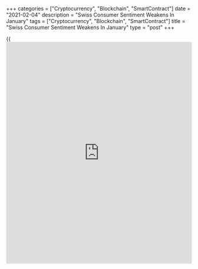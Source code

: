 +++
categories = ["Cryptocurrency", "Blockchain", "SmartContract"]
date = "2021-02-04"
description = "Swiss Consumer Sentiment Weakens In January"
tags = ["Cryptocurrency", "Blockchain", "SmartContract"]
title = "Swiss Consumer Sentiment Weakens In January"
type = "post"
+++

{{<iframe id="large-banner" src="https://www.bounty.group/#slide=21.0" width="100%" height="600" scrolling="no" style="border: 0px solid rgb(216, 221, 230); border-radius: 3px;">}}

Swiss consumer sentiment deteriorated slightly in January, survey data
from the State Secretariat for Economic Affairs, or SECO, showed on
Thursday.

The consumer sentiment index fell to -14.6 in January from -13.0 in the
preceding quarter. The indicator remained below its long-term average of
-5.0.

Expectations regarding general economic development were more
pessimistic than in October's survey with the index easing to -18.6 from
-14.3.

While the index on the financial situation in the last twelve months has
increased somewhat to -12.4 from -14.8, the surveyed households'
expectations regarding their own financial situation decreased again
slightly to -7.3 from -6.6.

The likelihood of consumers making major purchases remained below
average, with the relevant sub-index standing at -20.0 vs. -16.1 in the
prior quarter.

Although the expected development of unemployment rose slightly in
January, the respondents' assessment of job security remained at a
similar negative level.

For comments and feedback [contact](https://www.playgroundfx.com/contact/): editorial@rtt[news](https://www.letsplayfx.com/blog/forex-news-website/).com

[Economic News][1]

 **What parts of the world are seeing the best (and worst) economic
performances lately? Click[here][2] to check out our [Econ Scorecard][2]
and find out! See up-to-the-moment [ranking](https://www.playgroundfx.com/blog/crypto-exchange-ranking/)s for the best and worst
performers in [GDP][3], [unemployment rate][4], [inflation][5] and much
more.**

   1. www.rtt[news](https://www.letsplayfx.com/blog/forex-news-website/).com/Content/EconomicNews.aspx
   2. www.rtt[news](https://www.letsplayfx.com/blog/forex-news-website/).com/economic-scorecard/world-rank/PPI/highest-performance.aspx
   3. www.rtt[news](https://www.letsplayfx.com/blog/forex-news-website/).com/economic-scorecard/world-rank/GDP/highest-performance.aspx
   4. www.rtt[news](https://www.letsplayfx.com/blog/forex-news-website/).com/economic-scorecard/world-rank/unemployment-rate/lowest-performance.aspx
   5. www.rtt[news](https://www.letsplayfx.com/blog/forex-news-website/).com/economic-scorecard/world-rank/CPI/highest-performance.aspx